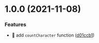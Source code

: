 # 1.0.0 (2021-11-08)


### Features

* 🎸 add `countCharacter` function ([d01ccb1](https://github.com/suin/mdast-character-count/commit/d01ccb14fad26a92bb3d69927b4a31781c71f17b))
